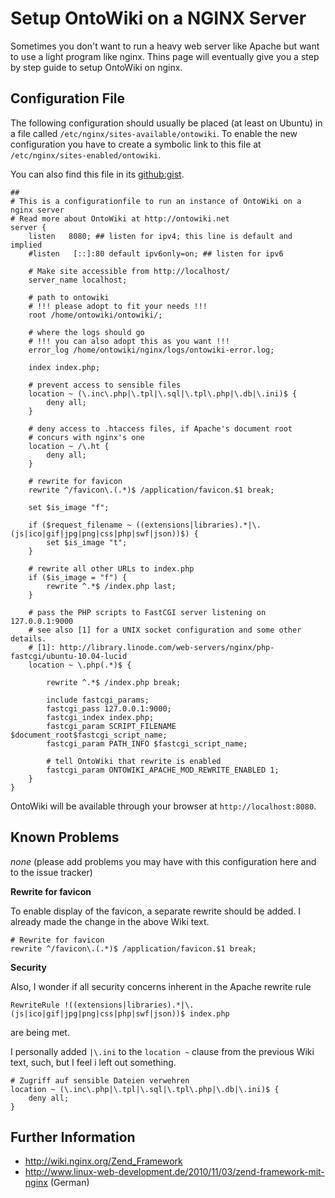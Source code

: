 # Setup OntoWiki on a NGINX Server
Sometimes you don't want to run a heavy web server like Apache but want to use a light program like nginx. Thins page will eventually give you a step by step guide to setup OntoWiki on nginx.

## Configuration File
The following configuration should usually be placed (at least on Ubuntu) in a file called `/etc/nginx/sites-available/ontowiki`. To enable the new configuration you have to create a symbolic link to this file at `/etc/nginx/sites-enabled/ontowiki`.

You can also find this file in its [github:gist](https://gist.github.com/3739707).

    ##
    # This is a configurationfile to run an instance of OntoWiki on a nginx server
    # Read more about OntoWiki at http://ontowiki.net
    server {
        listen   8080; ## listen for ipv4; this line is default and implied
        #listen   [::]:80 default ipv6only=on; ## listen for ipv6
    
        # Make site accessible from http://localhost/
        server_name localhost;
    
        # path to ontowiki
        # !!! please adopt to fit your needs !!!
        root /home/ontowiki/ontowiki/;
    
        # where the logs should go
        # !!! you can also adopt this as you want !!!
        error_log /home/ontowiki/nginx/logs/ontowiki-error.log;
    
        index index.php;
    
        # prevent access to sensible files
        location ~ (\.inc\.php|\.tpl|\.sql|\.tpl\.php|\.db|\.ini)$ {
            deny all;
        }
    
        # deny access to .htaccess files, if Apache's document root
        # concurs with nginx's one
        location ~ /\.ht {
            deny all;
        }
    
        # rewrite for favicon
        rewrite ^/favicon\.(.*)$ /application/favicon.$1 break;
    
        set $is_image "f";
    
        if ($request_filename ~ ((extensions|libraries).*|\.(js|ico|gif|jpg|png|css|php|swf|json))$) {
            set $is_image "t";
        }
    
        # rewrite all other URLs to index.php
        if ($is_image = "f") {
            rewrite ^.*$ /index.php last;
        }
    
        # pass the PHP scripts to FastCGI server listening on 127.0.0.1:9000
        # see also [1] for a UNIX socket configuration and some other details.
        # [1]: http://library.linode.com/web-servers/nginx/php-fastcgi/ubuntu-10.04-lucid
        location ~ \.php(.*)$ {
    
            rewrite ^.*$ /index.php break;
    
            include fastcgi_params;
            fastcgi_pass 127.0.0.1:9000;
            fastcgi_index index.php;
            fastcgi_param SCRIPT_FILENAME $document_root$fastcgi_script_name;
            fastcgi_param PATH_INFO $fastcgi_script_name;
    
            # tell OntoWiki that rewrite is enabled
            fastcgi_param ONTOWIKI_APACHE_MOD_REWRITE_ENABLED 1;
        }
    }

OntoWiki will be available through your browser at `http://localhost:8080`.

## Known Problems
_none_
(please add problems you may have with this configuration here and to the issue tracker)

**Rewrite for favicon**

To enable display of the favicon, a separate rewrite should be added. I already made the change in the above Wiki text.

```shell
# Rewrite for favicon
rewrite ^/favicon\.(.*)$ /application/favicon.$1 break;
```

**Security**

Also, I wonder if all security concerns inherent in the Apache rewrite rule

```shell
RewriteRule !((extensions|libraries).*|\.(js|ico|gif|jpg|png|css|php|swf|json))$ index.php
```
are being met.

I personally added ```|\.ini``` to the ```location ~``` clause from the previous Wiki text, such, but I feel i left out something.

```shell
# Zugriff auf sensible Dateien verwehren
location ~ (\.inc\.php|\.tpl|\.sql|\.tpl\.php|\.db|\.ini)$ {
    deny all;
}
```

## Further Information
* http://wiki.nginx.org/Zend_Framework
* http://www.linux-web-development.de/2010/11/03/zend-framework-mit-nginx (German)